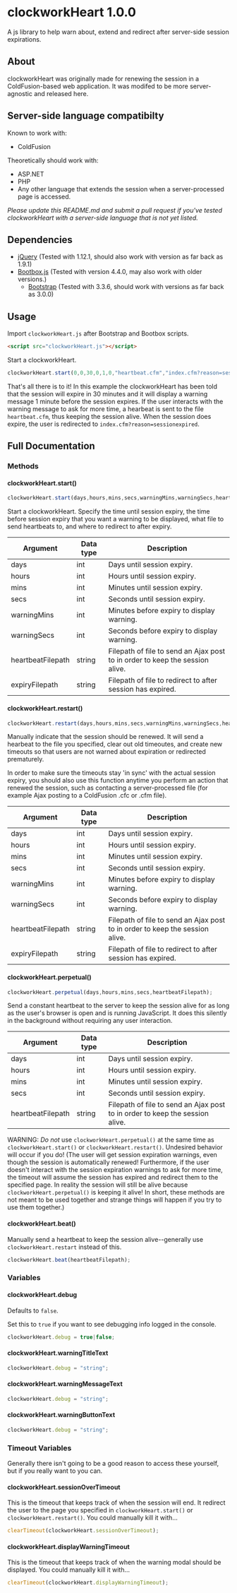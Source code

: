 # clockworkHeart 1.0.0
A js library to help warn about, extend and redirect after server-side session expirations.

## About
clockworkHeart was originally made for renewing the session in a ColdFusion-based web application. It was modifed to be more server-agnostic and released here.

## Server-side language compatibilty
Known to work with:
* ColdFusion

Theoretically should work with:
* ASP.NET
* PHP
* Any other language that extends the session when a server-processed page is accessed.

_Please update this README.md and submit a pull request if you've tested clockworkHeart with a server-side language that is not yet listed._

## Dependencies
* [jQuery](https://jquery.com/) (Tested with 1.12.1, should also work with version as far back as 1.9.1)
* [Bootbox.js](http://bootboxjs.com) (Tested with version 4.4.0, may also work with older versions.)
  * [Bootstrap](http://getbootstrap.com/) (Tested with 3.3.6, should work with versions as far back as 3.0.0)
 
## Usage
Import `clockworkHeart.js` after Bootstrap and Bootbox scripts.
```html
<script src="clockworkHeart.js"></script>
```
Start a clockworkHeart.
```javascript
clockworkHeart.start(0,0,30,0,1,0,"heartbeat.cfm","index.cfm?reason=sessionexpired");
```
That's all there is to it! In this example the clockworkHeart has been told that the session will expire in 30 minutes and it will display a warning message 1 minute before the session expires. If the user interacts with the warning message to ask for more time, a hearbeat is sent to the file `heartbeat.cfm`, thus keeping the session alive. When the session does expire, the user is redirected to `index.cfm?reason=sessionexpired`.

## Full Documentation
### Methods
#### clockworkHeart.start()
```javascript
clockworkHeart.start(days,hours,mins,secs,warningMins,warningSecs,heartbeatFilepath,expiryFilepath);
```
Start a clockworkHeart. Specify the time until session expiry, the time before session expiry that you want a warning to be displayed, what file to send heartbeats to, and where to redirect to after expiry.

Argument | Data type | Description
---|---|---
days | int | Days until session expiry.  
hours | int | Hours until session expiry.  
mins | int | Minutes until session expiry.  
secs | int | Seconds until session expiry.  
warningMins | int | Minutes before expiry to display warning.  
warningSecs | int | Seconds before expiry to display warning.  
heartbeatFilepath | string | Filepath of file to send an Ajax post to in order to keep the session alive.  
expiryFilepath | string | Filepath of file to redirect to after session has expired.

#### clockworkHeart.restart()
```javascript
clockworkHeart.restart(days,hours,mins,secs,warningMins,warningSecs,heartbeatFilepath,expiryFilepath);
```
Manually indicate that the session should be renewed. It will send a hearbeat to the file you specified, clear out old timeoutes, and create new timeouts so that users are not warned about expiration or redirected prematurely.

In order to make sure the timeouts stay 'in sync' with the actual session expiry, you should also use this function anytime you perform an action that renewed the session, such as contacting a server-processed file (for example Ajax posting to a ColdFusion .cfc or .cfm file).

Argument | Data type | Description
---|---|---
days | int | Days until session expiry.  
hours | int | Hours until session expiry.  
mins | int | Minutes until session expiry.  
secs | int | Seconds until session expiry.  
warningMins | int | Minutes before expiry to display warning.  
warningSecs | int | Seconds before expiry to display warning.  
heartbeatFilepath | string | Filepath of file to send an Ajax post to in order to keep the session alive.  
expiryFilepath | string | Filepath of file to redirect to after session has expired.

#### clockworkHeart.perpetual()
```javascript
clockworkHeart.perpetual(days,hours,mins,secs,heartbeatFilepath);
```
Send a constant heartbeat to the server to keep the session alive for as long as the user's browser is open and is running JavaScript. It does this silently in the background without requiring any user interaction.

Argument | Data type | Description
---|---|---
days | int | Days until session expiry.  
hours | int | Hours until session expiry.  
mins | int | Minutes until session expiry.  
secs | int | Seconds until session expiry.  
heartbeatFilepath | string | Filepath of file to send an Ajax post to in order to keep the session alive. 

WARNING: *Do not* use `clockworkHeart.perpetual()` at the same time as `clockworkHeart.start()` or `clockworkHeart.restart()`. Undesired behavior will occur if you do! (The user will get session expiration warnings, even though the session is automatically renewed! Furthermore, if the user doesn't interact with the session expiration warnings to ask for more time, the timeout will assume the session has expired and redirect them to the specified page. In reality the session will still be alive because `clockworkHeart.perpetual()` is keeping it alive! In short, these methods are not meant to be used together and strange things will happen if you try to use them together.)

#### clockworkHeart.beat()
Manually send a heartbeat to keep the session alive--generally use `clockworkHeart.restart` instead of this.
```javascript
clockworkHeart.beat(heartbeatFilepath);
```
### Variables
#### clockworkHeart.debug
Defaults to `false`.

Set this to `true` if you want to see debugging info logged in the console.
```javascript
clockworkHeart.debug = true|false;
```
#### clockworkHeart.warningTitleText
```javascript
clockworkHeart.debug = "string";
```
#### clockworkHeart.warningMessageText
```javascript
clockworkHeart.debug = "string";
```
#### clockworkHeart.warningButtonText
```javascript
clockworkHeart.debug = "string";
```
### Timeout Variables
Generally there isn't going to be a good reason to access these yourself, but if you really want to you can.
#### clockworkHeart.sessionOverTimeout
This is the timeout that keeps track of when the session will end. It redirect the user to the page you specified in `clockworkHeart.start()` or `clockworkHeart.restart()`. You could manually kill it with...
```javascript
clearTimeout(clockworkHeart.sessionOverTimeout);
```
#### clockworkHeart.displayWarningTimeout
This is the timeout that keeps track of when the warning modal should be displayed. You could manually kill it with... 
```javascript
clearTimeout(clockworkHeart.displayWarningTimeout);
```
